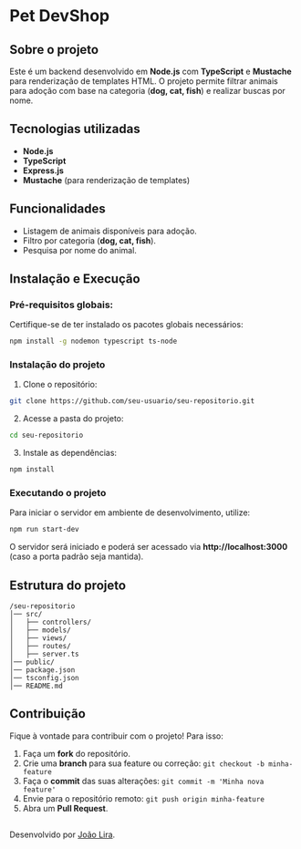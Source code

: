 # Pet DevShop

## Sobre o projeto
Este é um backend desenvolvido em **Node.js** com **TypeScript** e **Mustache** para renderização de templates HTML. O projeto permite filtrar animais para adoção com base na categoria (**dog, cat, fish**) e realizar buscas por nome.

## Tecnologias utilizadas
- **Node.js**
- **TypeScript**
- **Express.js**
- **Mustache** (para renderização de templates)

## Funcionalidades
- Listagem de animais disponíveis para adoção.
- Filtro por categoria (**dog, cat, fish**).
- Pesquisa por nome do animal.

## Instalação e Execução
### Pré-requisitos globais:
Certifique-se de ter instalado os pacotes globais necessários:
```sh
npm install -g nodemon typescript ts-node
```

### Instalação do projeto
1. Clone o repositório:
```sh
git clone https://github.com/seu-usuario/seu-repositorio.git
```
2. Acesse a pasta do projeto:
```sh
cd seu-repositorio
```
3. Instale as dependências:
```sh
npm install
```

### Executando o projeto
Para iniciar o servidor em ambiente de desenvolvimento, utilize:
```sh
npm run start-dev
```

O servidor será iniciado e poderá ser acessado via **http://localhost:3000** (caso a porta padrão seja mantida).

## Estrutura do projeto
```
/seu-repositorio
│── src/
│   ├── controllers/
│   ├── models/
│   ├── views/
│   ├── routes/
│   ├── server.ts
│── public/
│── package.json
│── tsconfig.json
│── README.md
```

## Contribuição
Fique à vontade para contribuir com o projeto! Para isso:
1. Faça um **fork** do repositório.
2. Crie uma **branch** para sua feature ou correção: `git checkout -b minha-feature`
3. Faça o **commit** das suas alterações: `git commit -m 'Minha nova feature'`
4. Envie para o repositório remoto: `git push origin minha-feature`
5. Abra um **Pull Request**.

##
Desenvolvido por [João Lira](https://github.com/joaolira-dev).

